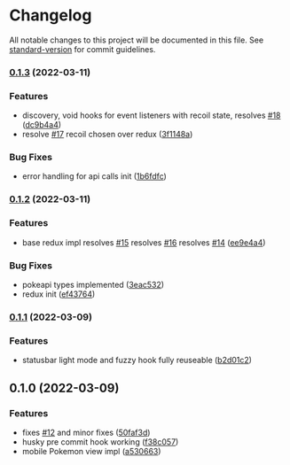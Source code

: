 # Changelog

All notable changes to this project will be documented in this file. See [standard-version](https://github.com/conventional-changelog/standard-version) for commit guidelines.

### [0.1.3](https://github.com/ItsMidnights/super-effective-calculator/compare/v0.1.2...v0.1.3) (2022-03-11)

### Features

- discovery, void hooks for event listeners with recoil state, resolves [#18](https://github.com/ItsMidnights/super-effective-calculator/issues/18) ([dc9b4a4](https://github.com/ItsMidnights/super-effective-calculator/commit/dc9b4a4243fcf2b8ddbc648bf1d772cfc173e4de))
- resolve [#17](https://github.com/ItsMidnights/super-effective-calculator/issues/17) recoil chosen over redux ([3f1148a](https://github.com/ItsMidnights/super-effective-calculator/commit/3f1148a0716ad66ef779ae91ddaccbd5bb5ad003))

### Bug Fixes

- error handling for api calls init ([1b6fdfc](https://github.com/ItsMidnights/super-effective-calculator/commit/1b6fdfc00103d5e8f684569fffc98e0485c2392f))

### [0.1.2](https://github.com/ItsMidnights/super-effective-calculator/compare/v0.1.1...v0.1.2) (2022-03-11)

### Features

- base redux impl resolves [#15](https://github.com/ItsMidnights/super-effective-calculator/issues/15) resolves [#16](https://github.com/ItsMidnights/super-effective-calculator/issues/16) resolves [#14](https://github.com/ItsMidnights/super-effective-calculator/issues/14) ([ee9e4a4](https://github.com/ItsMidnights/super-effective-calculator/commit/ee9e4a48a5624dae659849768740d2c15785ee54))

### Bug Fixes

- pokeapi types implemented ([3eac532](https://github.com/ItsMidnights/super-effective-calculator/commit/3eac53251e9f6f5843f7c525d161d2aa4e933467))
- redux init ([ef43764](https://github.com/ItsMidnights/super-effective-calculator/commit/ef43764171419537941475882afa00192ff8f482))

### [0.1.1](https://github.com/ItsMidnights/super-effective-calculator/compare/v0.1.0...v0.1.1) (2022-03-09)

### Features

- statusbar light mode and fuzzy hook fully reuseable ([b2d01c2](https://github.com/ItsMidnights/super-effective-calculator/commit/b2d01c24a7c2b7dace8bb89d4c7fd0b68859bda2))

## 0.1.0 (2022-03-09)

### Features

- fixes [#12](https://github.com/ItsMidnights/super-effective-calculator/issues/12) and minor fixes ([50faf3d](https://github.com/ItsMidnights/super-effective-calculator/commit/50faf3d3215ca7030af19be15fd3508ec281fc79))
- husky pre commit hook working ([f38c057](https://github.com/ItsMidnights/super-effective-calculator/commit/f38c05706b2ad9424dda0486a05fbb09417ae57e))
- mobile Pokemon view impl ([a530663](https://github.com/ItsMidnights/super-effective-calculator/commit/a530663b749592a03e8a41f450a8d9cea91c8903))
